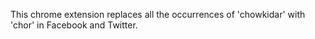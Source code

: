 This chrome extension replaces all the occurrences of 'chowkidar' with 'chor' in Facebook and Twitter.
